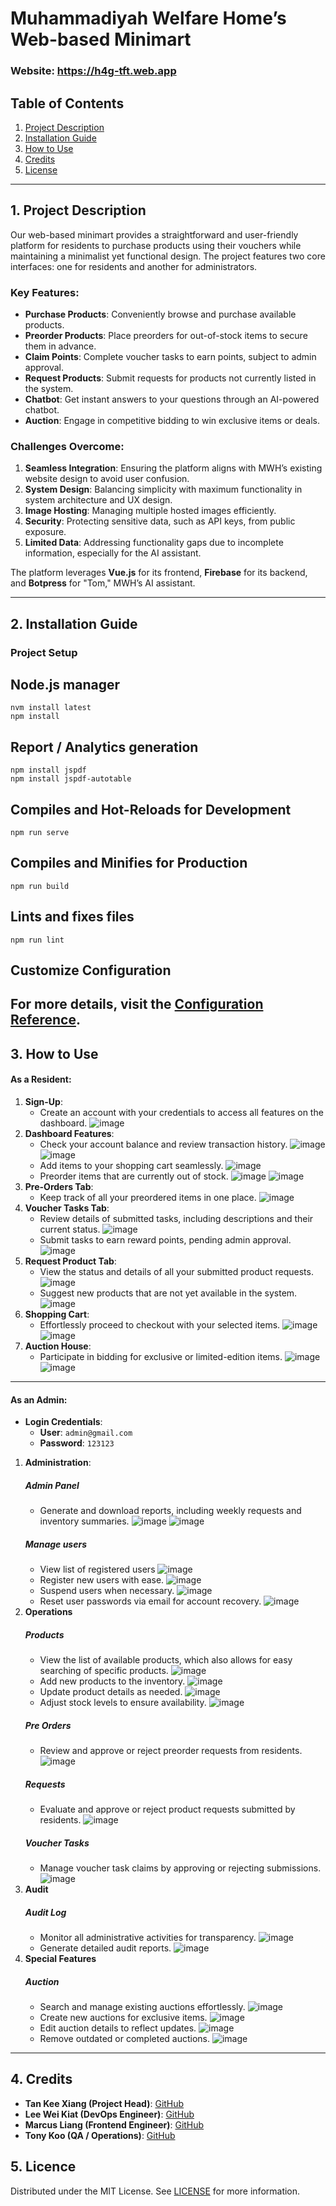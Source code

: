 # Muhammadiyah Welfare Home’s Web-based Minimart

### Website: https://h4g-tft.web.app

## Table of Contents
1. [Project Description](#1-project-description)  
2. [Installation Guide](#2-installation-guide)  
3. [How to Use](#3-how-to-use)  
4. [Credits](#4-credits)  
5. [License](#5-license)

---

## 1. Project Description

Our web-based minimart provides a straightforward and user-friendly platform for residents to purchase products using their vouchers while maintaining a minimalist yet functional design. The project features two core interfaces: one for residents and another for administrators.

### Key Features:
- **Purchase Products**: Conveniently browse and purchase available products.
- **Preorder Products**: Place preorders for out-of-stock items to secure them in advance.
- **Claim Points**: Complete voucher tasks to earn points, subject to admin approval.
- **Request Products**: Submit requests for products not currently listed in the system.
- **Chatbot**: Get instant answers to your questions through an AI-powered chatbot.
- **Auction**: Engage in competitive bidding to win exclusive items or deals.

### Challenges Overcome:
1. **Seamless Integration**: Ensuring the platform aligns with MWH’s existing website design to avoid user confusion.  
2. **System Design**: Balancing simplicity with maximum functionality in system architecture and UX design.  
3. **Image Hosting**: Managing multiple hosted images efficiently.  
4. **Security**: Protecting sensitive data, such as API keys, from public exposure.  
5. **Limited Data**: Addressing functionality gaps due to incomplete information, especially for the AI assistant.

The platform leverages **Vue.js** for its frontend, **Firebase** for its backend, and **Botpress** for "Tom," MWH’s AI assistant.

---

## 2. Installation Guide

### Project Setup

## Node.js manager
```
nvm install latest
npm install
```

## Report / Analytics generation
```
npm install jspdf
npm install jspdf-autotable
```

## Compiles and Hot-Reloads for Development
```
npm run serve
```

## Compiles and Minifies for Production

```
npm run build
```

## Lints and fixes files
```
npm run lint
```

## Customize Configuration
For more details, visit the [Configuration Reference](https://cli.vuejs.org/config/).
---

## 3. How to Use

#### As a Resident:
1. **Sign-Up**:
   - Create an account with your credentials to access all features on the dashboard.
     ![image](https://github.com/user-attachments/assets/d9a5597c-6cd6-4000-81d3-a3462ae82131)
3. **Dashboard Features**:  
   - Check your account balance and review transaction history.
     ![image](https://github.com/user-attachments/assets/2aefbfae-e19c-4b79-83b7-2efe72096157)
     ![image](https://github.com/user-attachments/assets/dbf3f0f3-ce33-408c-bb6e-c00d94820d51)
   - Add items to your shopping cart seamlessly.
     ![image](https://github.com/user-attachments/assets/d0a44356-4bb9-4e00-94b8-d6ce1239040d)
   - Preorder items that are currently out of stock.
     ![image](https://github.com/user-attachments/assets/242818d1-35c1-4d60-b637-bb57c85daf96)
     ![image](https://github.com/user-attachments/assets/e819b93b-8e71-4dde-8095-ef0d3709a2c8)
4. **Pre-Orders Tab**:
   - Keep track of all your preordered items in one place.
     ![image](https://github.com/user-attachments/assets/486ea14b-30a6-46db-8b36-6ed765388f4c)
5. **Voucher Tasks Tab**:
   - Review details of submitted tasks, including descriptions and their current status.
     ![image](https://github.com/user-attachments/assets/35d404c5-4816-4d00-b7a5-f4a0adcef994)
   - Submit tasks to earn reward points, pending admin approval.
     ![image](https://github.com/user-attachments/assets/61d8ba61-fd8d-4ed7-8c9b-dcd2fbb1a9e3)
6. **Request Product Tab**:
   - View the status and details of all your submitted product requests.
     ![image](https://github.com/user-attachments/assets/8527d8f6-0a1c-4024-9583-79d0b06429ed)
   - Suggest new products that are not yet available in the system.
     ![image](https://github.com/user-attachments/assets/d94cda82-6ebd-4ed7-abf8-ac6a4a9b601d)
7. **Shopping Cart**:
   - Effortlessly proceed to checkout with your selected items.
     ![image](https://github.com/user-attachments/assets/43378aef-e078-43b2-a33b-9099af37841d)
     ![image](https://github.com/user-attachments/assets/32cc584f-f67d-4c3a-83a1-8cf6dcf930c1)
8. **Auction House**:  
   - Participate in bidding for exclusive or limited-edition items.
     ![image](https://github.com/user-attachments/assets/32dc24fe-9611-41cb-9e50-4879790890c5)
     ![image](https://github.com/user-attachments/assets/7ea5506f-ab52-49ed-a431-3533f38102ab)
---

#### As an Admin:
- **Login Credentials**:  
  - **User**: `admin@gmail.com`  
  - **Password**: `123123`

1. **Administration**:
   ##### Admin Panel
      - Generate and download reports, including weekly requests and inventory summaries.
        ![image](https://github.com/user-attachments/assets/988d12e1-ee51-4ff4-a021-25c799194adb)
        ![image](https://github.com/user-attachments/assets/21ab3836-e5db-48b1-8ebf-e8d1c434e4f2)
   ##### Manage users
      - View list of registered users
        ![image](https://github.com/user-attachments/assets/5cb97314-53f2-465b-a6ba-204e1fbb7fd9)
      - Register new users with ease.
        ![image](https://github.com/user-attachments/assets/2f685253-4a32-4450-a0a9-7f4de3895045)
      - Suspend users when necessary.
        ![image](https://github.com/user-attachments/assets/3e79af2b-3a14-45fa-b0b0-f99e339ca448)
      - Reset user passwords via email for account recovery.
        ![image](https://github.com/user-attachments/assets/d86b7ae3-ddc2-4a65-a259-6a7555bc9328)
3. **Operations**
   ##### Products
      - View the list of available products, which also allows for easy searching of specific products. 
        ![image](https://github.com/user-attachments/assets/76edc9f2-8a10-4eb1-9f25-35f6860fde6f)
      - Add new products to the inventory.
        ![image](https://github.com/user-attachments/assets/f84a5dc2-c974-433a-b543-cc7e6b6eb8b9)
      - Update product details as needed.
        ![image](https://github.com/user-attachments/assets/84c4e49e-1a6e-46ca-83d0-bd97fd1e15cd)
      - Adjust stock levels to ensure availability.
        ![image](https://github.com/user-attachments/assets/97eb7f79-789b-4633-8134-d42c179846e9)
   ##### Pre Orders
      - Review and approve or reject preorder requests from residents.
        ![image](https://github.com/user-attachments/assets/dbdbd13a-79bf-4ba1-b160-ea5fed9793b5)
   ##### Requests
      - Evaluate and approve or reject product requests submitted by residents.
        ![image](https://github.com/user-attachments/assets/8c6df338-4e2d-420e-8b9c-1083db71f232)
   ##### Voucher Tasks
      - Manage voucher task claims by approving or rejecting submissions.
        ![image](https://github.com/user-attachments/assets/65a8c385-30c3-4078-8521-f0f3c0f80ab0)
5. **Audit**
   ##### Audit Log
      - Monitor all administrative activities for transparency.
        ![image](https://github.com/user-attachments/assets/a1f98390-2494-46b8-9337-4b9579f60a22)
      - Generate detailed audit reports.
        ![image](https://github.com/user-attachments/assets/9e63f737-0d04-423f-ab2c-c874cc30f42c)
6. **Special Features**
   ##### Auction
      - Search and manage existing auctions effortlessly.
        ![image](https://github.com/user-attachments/assets/b51f8468-5420-4145-8d63-e0b3a351442d)
      - Create new auctions for exclusive items.
        ![image](https://github.com/user-attachments/assets/5dd8ea58-d834-4ec3-a819-7e22f34341b1)
      - Edit auction details to reflect updates.
        ![image](https://github.com/user-attachments/assets/c08c277b-2210-4305-b8c8-c2e0e18d7153)
      - Remove outdated or completed auctions.
        ![image](https://github.com/user-attachments/assets/ab5241f1-0ec2-4f6a-9d1a-09d4a2a79d61)
---

## 4. Credits

- **Tan Kee Xiang (Project Head)**: [GitHub](https://github.com/kee-x)  
- **Lee Wei Kiat (DevOps Engineer)**: [GitHub](https://github.com/weikiatt)  
- **Marcus Liang (Frontend Engineer)**: [GitHub](https://github.com/LiangMarcus)  
- **Tony Koo (QA / Operations)**: [GitHub](https://github.com/LMDlifers)

## 5. Licence

Distributed under the MIT License. See [LICENSE](https://choosealicense.com/licenses/mit/) for more information.